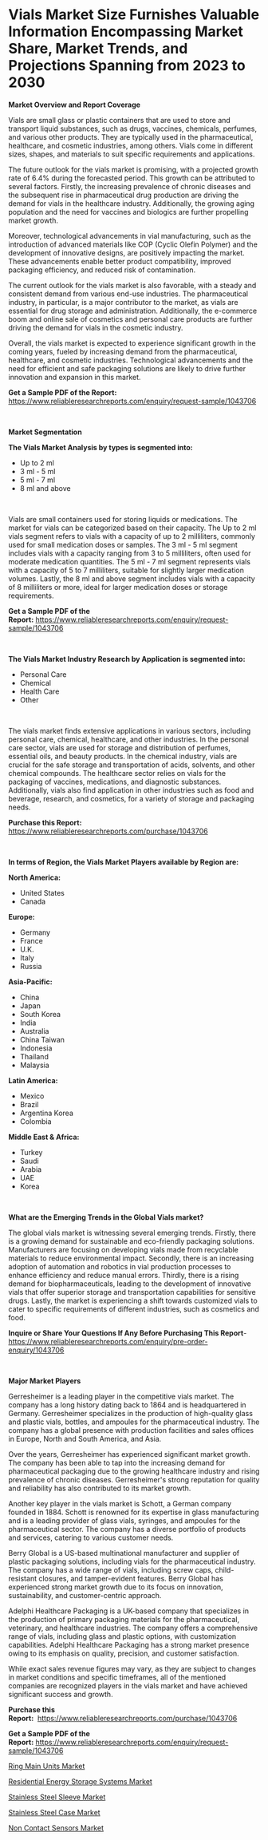 <p><h1>Vials Market Size Furnishes Valuable Information Encompassing Market Share, Market Trends, and Projections Spanning from 2023 to 2030</h1></p><p><strong>Market Overview and Report Coverage</strong></p>
<p><p>Vials are small glass or plastic containers that are used to store and transport liquid substances, such as drugs, vaccines, chemicals, perfumes, and various other products. They are typically used in the pharmaceutical, healthcare, and cosmetic industries, among others. Vials come in different sizes, shapes, and materials to suit specific requirements and applications.</p><p>The future outlook for the vials market is promising, with a projected growth rate of 6.4% during the forecasted period. This growth can be attributed to several factors. Firstly, the increasing prevalence of chronic diseases and the subsequent rise in pharmaceutical drug production are driving the demand for vials in the healthcare industry. Additionally, the growing aging population and the need for vaccines and biologics are further propelling market growth.</p><p>Moreover, technological advancements in vial manufacturing, such as the introduction of advanced materials like COP (Cyclic Olefin Polymer) and the development of innovative designs, are positively impacting the market. These advancements enable better product compatibility, improved packaging efficiency, and reduced risk of contamination.</p><p>The current outlook for the vials market is also favorable, with a steady and consistent demand from various end-use industries. The pharmaceutical industry, in particular, is a major contributor to the market, as vials are essential for drug storage and administration. Additionally, the e-commerce boom and online sale of cosmetics and personal care products are further driving the demand for vials in the cosmetic industry.</p><p>Overall, the vials market is expected to experience significant growth in the coming years, fueled by increasing demand from the pharmaceutical, healthcare, and cosmetic industries. Technological advancements and the need for efficient and safe packaging solutions are likely to drive further innovation and expansion in this market.</p></p>
<p><strong>Get a Sample PDF of the Report:</strong> <a href="https://www.reliableresearchreports.com/enquiry/request-sample/1043706">https://www.reliableresearchreports.com/enquiry/request-sample/1043706</a></p>
<p>&nbsp;</p>
<p><strong>Market Segmentation</strong></p>
<p><strong>The Vials Market Analysis by types is segmented into:</strong></p>
<p><ul><li>Up to 2 ml</li><li>3 ml - 5 ml</li><li>5 ml - 7 ml</li><li>8 ml and above</li></ul></p>
<p>&nbsp;</p>
<p><p>Vials are small containers used for storing liquids or medications. The market for vials can be categorized based on their capacity. The Up to 2 ml vials segment refers to vials with a capacity of up to 2 milliliters, commonly used for small medication doses or samples. The 3 ml - 5 ml segment includes vials with a capacity ranging from 3 to 5 milliliters, often used for moderate medication quantities. The 5 ml - 7 ml segment represents vials with a capacity of 5 to 7 milliliters, suitable for slightly larger medication volumes. Lastly, the 8 ml and above segment includes vials with a capacity of 8 milliliters or more, ideal for larger medication doses or storage requirements.</p></p>
<p><strong>Get a Sample PDF of the Report:</strong>&nbsp;<a href="https://www.reliableresearchreports.com/enquiry/request-sample/1043706">https://www.reliableresearchreports.com/enquiry/request-sample/1043706</a></p>
<p>&nbsp;</p>
<p><strong>The Vials Market Industry Research by Application is segmented into:</strong></p>
<p><ul><li>Personal Care</li><li>Chemical</li><li>Health Care</li><li>Other</li></ul></p>
<p>&nbsp;</p>
<p><p>The vials market finds extensive applications in various sectors, including personal care, chemical, healthcare, and other industries. In the personal care sector, vials are used for storage and distribution of perfumes, essential oils, and beauty products. In the chemical industry, vials are crucial for the safe storage and transportation of acids, solvents, and other chemical compounds. The healthcare sector relies on vials for the packaging of vaccines, medications, and diagnostic substances. Additionally, vials also find application in other industries such as food and beverage, research, and cosmetics, for a variety of storage and packaging needs.</p></p>
<p><strong>Purchase this Report:</strong>&nbsp; <a href="https://www.reliableresearchreports.com/purchase/1043706">https://www.reliableresearchreports.com/purchase/1043706</a></p>
<p>&nbsp;</p>
<p><strong>In terms of Region, the Vials Market Players available by Region are:</strong></p>
<p>
    <p> <strong> North America: </strong>
        <ul>
            <li>United States</li>
            <li>Canada</li>
        </ul>
        </p> 
    <p> <strong> Europe: </strong>
        <ul>
            <li>Germany</li>
            <li>France</li>
            <li>U.K.</li>
            <li>Italy</li>
            <li>Russia</li>
        </ul>
        </p> 
    <p> <strong> Asia-Pacific: </strong>
        <ul>
            <li>China</li>
            <li>Japan</li>
            <li>South Korea</li>
            <li>India</li>
            <li>Australia</li>
            <li>China Taiwan</li>
            <li>Indonesia</li>
            <li>Thailand</li>
            <li>Malaysia</li>
        </ul>
        </p> 
    <p> <strong> Latin America: </strong>
        <ul>
            <li>Mexico</li>
            <li>Brazil</li>
            <li>Argentina Korea</li>
            <li>Colombia</li>
        </ul>
        </p> 
    <p> <strong> Middle East & Africa: </strong>
        <ul>
            <li>Turkey</li>
            <li>Saudi</li>
            <li>Arabia</li>
            <li>UAE</li>
            <li>Korea</li>
        </ul>
    </p>
    </p>
<p>&nbsp;</p>
<p><strong>What are the Emerging Trends in the Global Vials market?</strong></p>
<p><p>The global vials market is witnessing several emerging trends. Firstly, there is a growing demand for sustainable and eco-friendly packaging solutions. Manufacturers are focusing on developing vials made from recyclable materials to reduce environmental impact. Secondly, there is an increasing adoption of automation and robotics in vial production processes to enhance efficiency and reduce manual errors. Thirdly, there is a rising demand for biopharmaceuticals, leading to the development of innovative vials that offer superior storage and transportation capabilities for sensitive drugs. Lastly, the market is experiencing a shift towards customized vials to cater to specific requirements of different industries, such as cosmetics and food.</p></p>
<p><strong>Inquire or Share Your Questions If Any Before Purchasing This Report</strong>- <a href="https://www.reliableresearchreports.com/enquiry/pre-order-enquiry/1043706">https://www.reliableresearchreports.com/enquiry/pre-order-enquiry/1043706</a></p>
<p>&nbsp;</p>
<p><strong>Major Market Players</strong></p>
<p><p>Gerresheimer is a leading player in the competitive vials market. The company has a long history dating back to 1864 and is headquartered in Germany. Gerresheimer specializes in the production of high-quality glass and plastic vials, bottles, and ampoules for the pharmaceutical industry. The company has a global presence with production facilities and sales offices in Europe, North and South America, and Asia.</p><p>Over the years, Gerresheimer has experienced significant market growth. The company has been able to tap into the increasing demand for pharmaceutical packaging due to the growing healthcare industry and rising prevalence of chronic diseases. Gerresheimer's strong reputation for quality and reliability has also contributed to its market growth.</p><p>Another key player in the vials market is Schott, a German company founded in 1884. Schott is renowned for its expertise in glass manufacturing and is a leading provider of glass vials, syringes, and ampoules for the pharmaceutical sector. The company has a diverse portfolio of products and services, catering to various customer needs.</p><p>Berry Global is a US-based multinational manufacturer and supplier of plastic packaging solutions, including vials for the pharmaceutical industry. The company has a wide range of vials, including screw caps, child-resistant closures, and tamper-evident features. Berry Global has experienced strong market growth due to its focus on innovation, sustainability, and customer-centric approach.</p><p>Adelphi Healthcare Packaging is a UK-based company that specializes in the production of primary packaging materials for the pharmaceutical, veterinary, and healthcare industries. The company offers a comprehensive range of vials, including glass and plastic options, with customization capabilities. Adelphi Healthcare Packaging has a strong market presence owing to its emphasis on quality, precision, and customer satisfaction.</p><p>While exact sales revenue figures may vary, as they are subject to changes in market conditions and specific timeframes, all of the mentioned companies are recognized players in the vials market and have achieved significant success and growth.</p></p>
<p><strong>Purchase this Report:</strong>&nbsp;&nbsp;<a href="https://www.reliableresearchreports.com/purchase/1043706">https://www.reliableresearchreports.com/purchase/1043706</a></p>
<p></p>
<p><strong>Get a Sample PDF of the Report:</strong>&nbsp;<a href="https://www.reliableresearchreports.com/enquiry/request-sample/1043706">https://www.reliableresearchreports.com/enquiry/request-sample/1043706</a></p>
<p><p><a href="https://medium.com/@robinsinghrp23/ring-main-units-market-insight-market-trends-growth-forecasted-from-2023-to-2030-bfc5a7dcb78e">Ring Main Units Market</a></p><p><a href="https://medium.com/@jackytorphy/residential-energy-storage-systems-market-insights-into-market-cagr-market-trends-and-growth-b55fe60ce44b">Residential Energy Storage Systems Market</a></p><p><a href="https://github.com/Chiragrp25/Market-Research-Report-List-1/blob/main/stainless-steel-sleeve-market.md">Stainless Steel Sleeve Market</a></p><p><a href="https://github.com/santosh758595/Market-Research-Report-List-1/blob/main/stainless-steel-case-market.md">Stainless Steel Case Market</a></p><p><a href="https://medium.com/@lottierunte2662/non-contact-sensors-market-size-and-market-trends-complete-industry-overview-2023-to-2030-cad1cd23bb3c">Non Contact Sensors Market</a></p></p>